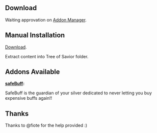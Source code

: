 ## Download ##

Waiting approvation on [Addon Manager](https://github.com/Excrulon/Tree-of-Savior-Addon-Manager/releases/latest).

## Manual Installation ##

[Download](https://drive.google.com/file/d/0B9mWCaravkcIYUdMbWJtMFVoR2c/view).

Extract content into Tree of Savior folder.

## Addons Available

<b>[safeBuff](https://github.com/spereira2017/ToS-Addons/wiki/safeBuff):</b>

SafeBuff is the guardian of your silver dedicated to never letting you buy expensive buffs again!!

## Thanks

Thanks to @fiote for the help provided :)